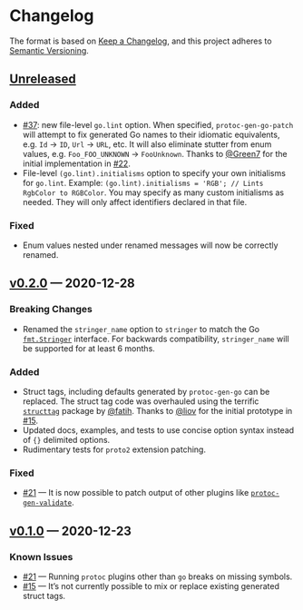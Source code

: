 # Changelog

The format is based on [Keep a Changelog](https://keepachangelog.com/en/1.0.0/), and this project adheres to [Semantic Versioning](https://semver.org/spec/v2.0.0.html).

## [Unreleased]

### Added
- [#37](https://github.com/alta/protopatch/pull/32): new file-level `go.lint` option. When specified, `protoc-gen-go-patch` will attempt to fix generated Go names to their idiomatic equivalents, e.g. `Id` → `ID`, `Url` → `URL`, etc. It will also eliminate stutter from enum values, e.g. `Foo_FOO_UNKNOWN` → `FooUnknown`. Thanks to [@Green7](https://github.com/Green7) for the initial implementation in [#22](https://github.com/alta/protopatch/pull/22).
- File-level `(go.lint).initialisms` option to specify your own initialisms for `go.lint`. Example: `(go.lint).initialisms = 'RGB'; // Lints RgbColor to RGBColor`. You may specify as many custom initialisms as needed. They will only affect identifiers declared in that file.

### Fixed
- Enum values nested under renamed messages will now be correctly renamed.

## [v0.2.0] — 2020-12-28

### Breaking Changes
- Renamed the `stringer_name` option to `stringer` to match the Go [`fmt.Stringer`](https://golang.org/pkg/fmt/#Stringer) interface. For backwards compatibility, `stringer_name` will be supported for at least 6 months.

### Added
- Struct tags, including defaults generated by `protoc-gen-go` can be replaced. The struct tag code was overhauled using the terrific [`structtag`](https://github.com/fatih/structtag) package by [@fatih](https://github.com/fatih). Thanks to [@liov](https://github.com/liov) for the initial prototype in [#15](https://github.com/alta/protopatch/pull/15).
- Updated docs, examples, and tests to use concise option syntax instead of `{}` delimited options.
- Rudimentary tests for `proto2` extension patching.

### Fixed
- [#21](https://github.com/alta/protopatch/issues/21) — It is now possible to patch output of other plugins like [`protoc-gen-validate`](https://github.com/envoyproxy/protoc-gen-validate).

## [v0.1.0] — 2020-12-23

### Known Issues
- [#21](https://github.com/alta/protopatch/issues/21) — Running `protoc` plugins other than `go` breaks on missing symbols.
- [#15](https://github.com/alta/protopatch/pull/15) — It’s not currently possible to mix or replace existing generated struct tags.

[Unreleased]: <https://github.com/alta/protopatch/compare/v0.2.0...HEAD>
[v0.2.0]: <https://github.com/alta/protopatch/compare/v0.1.0...v0.2.0>
[v0.1.0]: <https://github.com/alta/protopatch/tree/v0.1.0>
